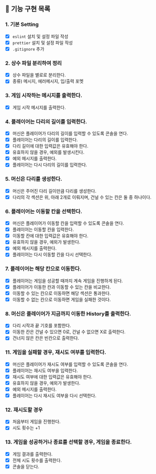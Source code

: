## 📌 기능 구현 목록

### 1. 기본 Setting

- [x] `eslint` 설치 및 설정 파일 작성
- [x] `prettier` 설치 및 설정 파일 작성
- [x] `.gitignore` 추가

### 2. 상수 파일 분리하여 정리

- [x] 상수 파일을 별로로 분리한다.
- [x] 종류) 메시지, 에러메시지, 입/출력 포멧

### 3. 게임 시작하는 메시지를 출력한다.

- [x] 게임 시작 메시지를 출력한다.

### 4. 플레이어는 다리의 길이를 입력한다.

- [x] 머신은 플레이어가 다리의 길이를 입력할 수 있도록 콘솔을 연다.
- [x] 플레이어는 다리의 길이를 입력한다.
- [x] 다리 길이에 대한 입력값은 유효해야 한다.
- [x] 유효하지 않을 경우, 예외를 발생시킨다.
- [x] 예외 메시지를 출력한다.
- [x] 플레이어는 다시 다리의 길이를 입력한다.

### 5. 머신은 다리를 생성한다.

- [x] 머신은 주어진 다리 길이만큼 다리를 생성한다.
- [x] 다리의 각 섹션은 위, 아래 2개로 이뤄지며, 건널 수 있는
  칸은 둘 중 하나이다.

### 6. 플레이어는 이동할 칸을 선택한다.

- [x] 머신은 플레이어가 이동할 칸을 입력할 수 있도록 콘솔을 연다.
- [x] 플레이어는 이동할 칸을 입력한다.
- [x] 이동할 칸에 대한 입력값은 유효해야 한다.
- [x] 유효하지 않을 경우, 예외가 발생한다.
- [x] 예외 메시지를 출력한다.
- [x] 플레이어는 다시 이동할 칸을 다시 선택한다.

### 7. 플레이어는 해당 칸으로 이동한다.

- [x] 플레이어는 게임을 성공할 때까지 계속 게임을 진행하게 된다.
- [x] 플레이어가 이동한 칸과 이동할 수 있는 칸을 비교한다.
- [x] 이동할 수 있는 칸으로 이동하면 해당 섹션은 통과한다.
- [x] 이동할 수 없는 칸으로 이동하면 게임을 실패한 것이다.

### 8. 머신은 플레이어가 지금까지 이동한 History를 출력한다.

- [x] 다리 시작과 끝 기호를 포함한다.
- [x] 이동한 칸은 건널 수 있으면 0로, 건널 수 없으면 X로 출력한다.
- [x] 건너지 않은 칸은 빈칸으로 출력한다.

### 11. 게임을 실패할 경우, 재시도 여부를 입력한다.

- [x] 머신은 플레이어가 재시도 여부를 입력할 수 있도록 콘솔을 연다.
- [x] 플레이어는 재시도 여부을 입력한다.
- [x] 재시도 여부에 대한 입력값은 유효해야 한다.
- [x] 유효하지 않을 경우, 예외가 발생한다.
- [x] 예외 메시지를 출력한다.
- [x] 플레이어는 다시 재시도 여부을 다시 선택한다.

### 12. 재시도할 경우

- [x] 처음부터 게임을 진행한다.
- [x] 시도 횟수는 +1

### 13. 게임을 성공하거나 종료를 선택할 경우, 게임을 종료한다.

- [x] 게임 결과를 출력한다.
- [x] 전체 시도 횟수를 출력한다.
- [x] 콘솔을 닫는다.
